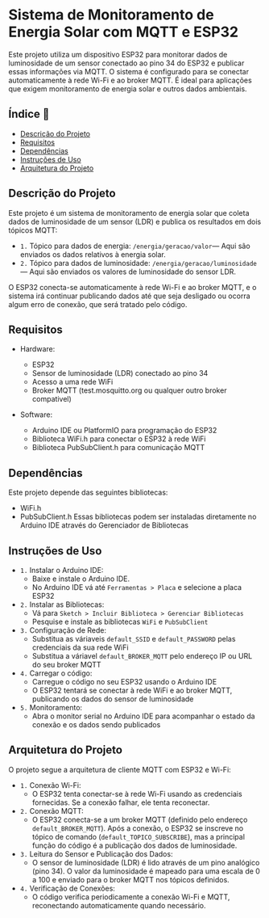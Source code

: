 # Sistema de Monitoramento de Energia Solar com MQTT e ESP32

Este projeto utiliza um dispositivo ESP32 para monitorar dados de luminosidade de um sensor conectado ao pino 34 do ESP32 e publicar essas informações via MQTT. O sistema é configurado para se conectar automaticamente à rede Wi-Fi e ao broker MQTT. É ideal para aplicações que exigem monitoramento de energia solar e outros dados ambientais.

## Índice :page_with_curl:

* [Descrição do Projeto](#descrição-do-projeto)
* [Requisitos](#requisitos)
* [Dependências](#dependências)
* [Instruções de Uso](#instruções-de-uso)
* [Arquitetura do Projeto](#arquitetura-do-projeto)

## Descrição do Projeto

<p>
  Este projeto é um sistema de monitoramento de energia solar que coleta dados de luminosidade de um sensor (LDR) e publica os resultados em dois tópicos MQTT:
</p>

- ``1.`` Tópico para dados de energia: ``/energia/geracao/valor``— Aqui são enviados os dados relativos à energia solar.
- ``2.`` Tópico para dados de luminosidade: ``/energia/geracao/luminosidade`` — Aqui são enviados os valores de luminosidade do sensor LDR.

<p>
  O ESP32 conecta-se automaticamente à rede Wi-Fi e ao broker MQTT, e o sistema irá continuar publicando dados até que seja desligado ou ocorra algum erro de conexão, que será tratado pelo código.
</p>

## Requisitos

- Hardware:
  - ESP32
  - Sensor de luminosidade (LDR) conectado ao pino 34
  - Acesso a uma rede WiFi
  - Broker MQTT (test.mosquitto.org ou qualquer outro broker compativel)
    
- Software:
  - Arduino IDE ou PlatformIO para programação do ESP32
  - Biblioteca WiFi.h para conectar o ESP32 à rede WiFi
  - Biblioteca PubSubClient.h para comunicação MQTT
 
## Dependências

Este projeto depende das seguintes bibliotecas:
- WiFi.h
- PubSubClient.h
Essas bibliotecas podem ser instaladas diretamente no Arduino IDE através do Gerenciador de Bibliotecas

## Instruções de Uso

- ``1.`` Instalar o Arduino IDE:
    - Baixe e instale o Arduino IDE.
    - No Arduino IDE vá até ``Ferramentas > Placa`` e selecione a placa ESP32
- ``2.`` Instalar as Bibliotecas:
    - Vá para ``Sketch > Incluir Biblioteca > Gerenciar Bibliotecas``
    - Pesquise e instale as bibliotecas ``WiFi`` e ``PubSubClient``
- ``3.`` Configuração de Rede:
    - Substitua as váriaveis ``default_SSID`` e ``default_PASSWORD`` pelas credenciais da sua rede WiFi
    - Substitua a váriavel ``default_BROKER_MQTT`` pelo endereço IP ou URL do seu broker MQTT
- ``4.`` Carregar o código:
    - Carregue o código no seu ESP32 usando o Arduino IDE
    - O ESP32 tentará se conectar à rede WiFi e ao broker MQTT, publicando os dados do sensor de luminosidade
- ``5.`` Monitoramento:
    - Abra o monitor serial no Arduino IDE para acompanhar o estado da conexão e os dados sendo publicados
 
## Arquitetura do Projeto

O projeto segue a arquitetura de cliente MQTT com ESP32 e Wi-Fi:

- ``1.`` Conexão Wi-Fi:
  - O ESP32 tenta conectar-se à rede Wi-Fi usando as credenciais fornecidas. Se a conexão falhar, ele tenta reconectar.
- ``2.`` Conexão MQTT:
    - O ESP32 conecta-se a um broker MQTT (definido pelo endereço ``default_BROKER_MQTT``). Após a conexão, o ESP32 se inscreve no tópico de comando (``default_TOPICO_SUBSCRIBE``), mas a principal função do código é a publicação dos dados de luminosidade.
- ``3.`` Leitura do Sensor e Publicação dos Dados:
    - O sensor de luminosidade (LDR) é lido através de um pino analógico (pino 34). O valor da luminosidade é mapeado para uma escala de 0 a 100 e enviado para o broker MQTT nos tópicos definidos.
- ``4.`` Verificação de Conexões:
    - O código verifica periodicamente a conexão Wi-Fi e MQTT, reconectando automaticamente quando necessário.
 
